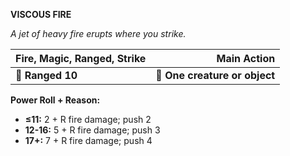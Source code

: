 **VISCOUS FIRE**

*A jet of heavy fire erupts where you strike.*

| **Fire, Magic, Ranged, Strike** |               **Main Action** |
| ------------------------------- | -----------------------------:|
| **📏 Ranged 10**                | **🎯 One creature or object** |

**Power Roll + Reason:**

- **≤11:** 2 + R fire damage; push 2
- **12-16:** 5 + R fire damage; push 3
- **17+:** 7 + R fire damage; push 4